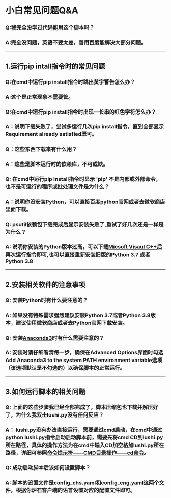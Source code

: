 # 小白常见问题Q&A
### Q:我完全没学过代码能用这个脚本吗？
### A:完全没问题，英语不要太差，善用百度能解决大部分问题。
***
## 1.运行pip intall指令时的常见问题
### Q:在cmd中运行pip install指令时跳出黄字警告怎么办？
### A:这个是正常现象不需要管。
### Q:在cmd中运行pip install指令时出现一长串的红色字符怎么办？
### A：说明下载失败了，尝试多运行几次pip install指令，直到全部显示Requirement already satisfied既可。
### Q：这些东西下载来有什么用？
### A：这些是脚本运行时的依赖库，不可或缺。
### Q: 在cmd中运行pip install指令时显示 'pip' 不是内部或外部命令，也不是可运行的程序或批处理文件是为什么？
### A：说明你没安装Python，可以直接百度python官网或者去微软商店里面下载。
### Q: psutil依赖包下载完成后显示安装失败了,重试了好几次还是一样是为什么？
### A: 说明你安装的Python版本过高，可以下载[Micsoft Visaul C++](https://download.visualstudio.microsoft.com/download/pr/d3cbdace-2bb8-4dc5-a326-2c1c0f1ad5ae/9B9DD72C27AB1DB081DE56BB7B73BEE9A00F60D14ED8E6FDE45DAB3E619B5F04/VC_redist.x64.exe)后再次运行指令即可,也可以直接重新安装旧版的Python 3.7 或者Python 3.8
***
## 2.安装相关软件的注意事项
### Q: 安装Python时有什么要注意的？
### A: 如果没有特殊需求强烈建议安装Python 3.7或者Python 3.8版本，建议使用微软商店或者去Python官网下载安装。
### Q: 安装[Anaconda3](https://www.anaconda.com/products/individual#windows)时有什么需要注意的？
### A: 安装时请仔细看清每一步，确保在Advanced Options界面时勾选Add Anaconda3 to the system PATH environment variable选项（该选项默认是不勾选的）以确保脚本的正常运行。
***
## 3.如何运行脚本的相关问题
### Q: 上面的这些步骤我已经全部完成了，脚本压缩包也下载并解压好了，为什么我双击lushi.py没有任何反应？
### A： lushi.py没有办法直接运行，需要通过cmd启动，在cmd中通过python lushi.py指令启动启动脚本前，需要先将cmd CD到lushi.py所在路径，具体的操作方法为在cmd中输入CD加空格加lushi.py所在路径，详细可参照[命令提示符——CMD目录操作——cd命令](https://jingyan.baidu.com/article/73c3ce28480637e50343d992.html)。
### Q: 成功启动脚本后该如何设置脚本？
### A: 脚本的设置文件是config_chs.yaml和config_eng.yaml这两个文件，根据你炉石客户端的语言设置对应的配置文件即可。
